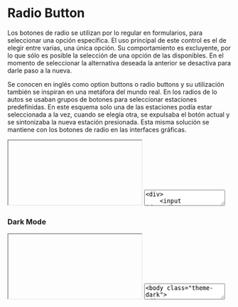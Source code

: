 # Radio Button

Los botones de radio se utilizan por lo regular en formularios, para seleccionar una opción específica. El uso principal de este control es el de elegir entre varias, una única opción. Su comportamiento es excluyente, por lo que sólo es posible la selección de una opción de las disponibles. En el momento de seleccionar la alternativa deseada la anterior se desactiva para darle paso a la nueva. 

Se conocen en inglés como option buttons o radio buttons y su utilización también se inspiran en una metáfora del mundo real. En los radios de lo autos se usaban grupos de botones para seleccionar estaciones predefinidas. En este esquema solo una de las estaciones podía estar seleccionada a la vez, cuando se elegía otra, se expulsaba el botón actual y se sintonizaba la nueva estación presionada. Esta misma solución se mantiene con los botones de radio en las interfaces gráficas.

<iframe class="code-preview" height="145px"></iframe>
<textarea class="code-editor" name="code">
<div>
	<input id="radio1" type="radio" value="1" name="radio" checked="checked">
	<label for="radio1"><span><span></span></span>Radio 1</label>
</div>
<div>
	<input id="radio2" type="radio" value="2" name="radio">
	<label for="radio2"><span><span></span></span>Radio 2</label>
</div>
<div>
	<input id="radio3" type="radio" value="3" name="radio">
	<label for="radio3"><span><span></span></span>Radio 3</label>
</div>
</textarea>

### Dark Mode

<iframe class="code-preview" height="145px"></iframe>
<textarea class="code-editor" name="code">
<body class="theme-dark">
<div>
	<input id="radio1" type="radio" value="1" name="radio" checked="checked">
	<label for="radio1"><span><span></span></span>Radio 1</label>
</div>
<div>
	<input id="radio2" type="radio" value="2" name="radio">
	<label for="radio2"><span><span></span></span>Radio 2</label>
</div>
<div>
	<input id="radio3" type="radio" value="3" name="radio">
	<label for="radio3"><span><span></span></span>Radio 3</label>
</div>
</body>
</textarea>

